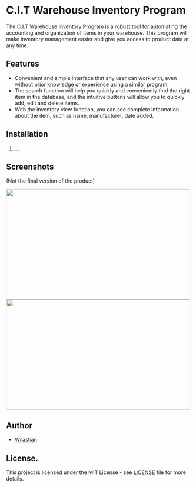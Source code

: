 # C.I.T Warehouse Inventory Program

The C.I.T Warehouse Inventory Program is a robust tool for automating the accounting and organization of items in your warehouse. This program will make inventory management easier and give you access to product data at any time.

## Features
- Convenient and simple interface that any user can work with, even without prior knowledge or experience using a similar program.
- The search function will help you quickly and conveniently find the right item in the database, and the intuitive buttons will allow you to quickly add, edit and delete items.
- With the inventory view function, you can see complete information about the item, such as name, manufacturer, date added.


## Installation
1. ...
## Screenshots
(Not the final version of the product)

<div>
<img src="https://i.ibb.co/84Pyr6r/dfrtherhe.jpg" width="500" height="300">
<img src="https://i.ibb.co/Zm7CCTR/ergergerg.jpg" width="500" height="300">
    </div>


## Author
- [Wilastian](https://github.com/AlexStrew)

## License.
This project is licensed under the MIT License - see  [LICENSE](LICENSE) file for more details.
